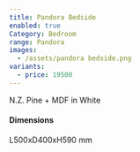 ```yaml
---
title: Pandora Bedside
enabled: true
Category: Bedroom
range: Pandora
images:
  - /assets/pandora bedside.png
variants:
  - price: 19500
---
```

N.Z. Pine + MDF in White

#### Dimensions

L500xD400xH590 mm
